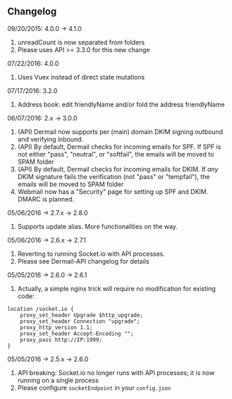 ## Changelog

09/20/2015: 4.0.0 -> 4.1.0
1. unreadCount is now separated from folders
2. Please uses API >= 3.3.0 for this new change

07/22/2016: 4.0.0
1. Uses Vuex instead of direct state mutations

07/17/2016: 3.2.0
1. Address book: edit friendlyName and/or fold the address friendlyName

06/07/2016: 2.x -> 3.0.0
1. (API) Dermail now supports per (main) domain DKIM signing outbound and verifying inbound.
2. (API) By default, Dermail checks for incoming emails for SPF. If SPF is not either "pass", "neutral", or "softfail", the emails will be moved to SPAM folder
3. (API) By default, Dermail checks for incoming emails for DKIM. If *any* DKIM signature fails the verification (not "pass" or "tempfail"), the emails will be moved to SPAM folder
4. Webmail now has a "Security" page for setting up SPF and DKIM. DMARC is planned.

05/06/2016 -> 2.7.x -> 2.8.0
1. Supports update alias. More functionalities on the way.

05/06/2016 -> 2.6.x -> 2.7.1
1. Reverting to running Socket.io with API processes.
2. Please see Dermail-API changelog for details

05/05/2016 -> 2.6.0 -> 2.6.1
1. Actually, a simple nginx trick will require no modification for existing code:
```
location /socket.io {
	proxy_set_header Upgrade $http_upgrade;
	proxy_set_header Connection "upgrade";
	proxy_http_version 1.1;
	proxy_set_header Accept-Encoding "";
	proxy_pass http://IP:1999;
}
```

05/05/2016 -> 2.5.x -> 2.6.0
1. API breaking: Socket.io no longer runs with API processes; it is now running on a single process
2. Please configure `socketEndpoint` in your `config.json`
